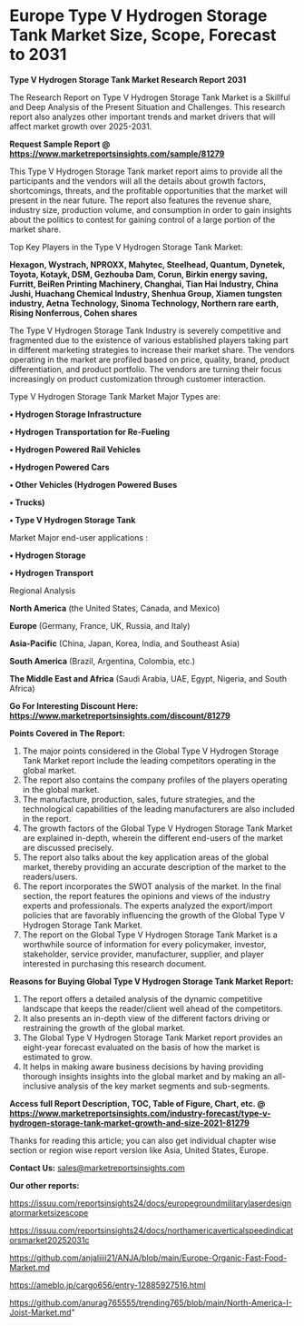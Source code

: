 # Europe Type V Hydrogen Storage Tank Market Size, Scope, Forecast to 2031

<strong>Type V Hydrogen Storage Tank Market Research Report 2031</strong>

The Research Report on Type V Hydrogen Storage Tank Market is a Skillful and Deep Analysis of the Present Situation and Challenges. This research report also analyzes other important trends and market drivers that will affect market growth over 2025-2031.

<strong>Request Sample Report @ <a href=https://www.marketreportsinsights.com/sample/81279>https://www.marketreportsinsights.com/sample/81279</a></strong>

This Type V Hydrogen Storage Tank market report aims to provide all the participants and the vendors will all the details about growth factors, shortcomings, threats, and the profitable opportunities that the market will present in the near future. The report also features the revenue share, industry size, production volume, and consumption in order to gain insights about the politics to contest for gaining control of a large portion of the market share.

Top Key Players in the Type V Hydrogen Storage Tank Market:

<strong>Hexagon, Wystrach, NPROXX, Mahytec, Steelhead, Quantum, Dynetek, Toyota, Kotayk, DSM, Gezhouba Dam, Corun, Birkin energy saving, Furritt, BeiRen Printing Machinery, Changhai, Tian Hai Industry, China Jushi, Huachang Chemical Industry, Shenhua Group, Xiamen tungsten industry, Aetna Technology, Sinoma Technology, Northern rare earth, Rising Nonferrous, Cohen shares</strong>

The Type V Hydrogen Storage Tank Industry is severely competitive and fragmented due to the existence of various established players taking part in different marketing strategies to increase their market share. The vendors operating in the market are profiled based on price, quality, brand, product differentiation, and product portfolio. The vendors are turning their focus increasingly on product customization through customer interaction.

Type V Hydrogen Storage Tank Market Major Types are:

<strong>• Hydrogen Storage Infrastructure

• Hydrogen Transportation for Re-Fueling

• Hydrogen Powered Rail Vehicles

• Hydrogen Powered Cars

• Other Vehicles (Hydrogen Powered Buses

• Trucks)

• Type V Hydrogen Storage Tank</strong>

Market Major end-user applications :

<strong>• Hydrogen Storage

• Hydrogen Transport</strong>

Regional Analysis

</u><strong><b>North America</b></strong> (the United States, Canada, and Mexico)

<strong><b>Europe </b></strong>(Germany, France, UK, Russia, and Italy)

<strong><b>Asia-Pacific</b></strong> (China, Japan, Korea, India, and Southeast Asia)

<strong><b>South America</b></strong> (Brazil, Argentina, Colombia, etc.)

<strong><b>The Middle East and Africa</b></strong> (Saudi Arabia, UAE, Egypt, Nigeria, and South Africa)

<strong>Go For Interesting Discount Here: <a href=https://www.marketreportsinsights.com/discount/81279>https://www.marketreportsinsights.com/discount/81279</a></strong>

<strong>Points Covered in The Report:</strong>
<ol>
  <li>The major points considered in the Global Type V Hydrogen Storage Tank Market report include the leading competitors operating in the global market.</li>
  <li>The report also contains the company profiles of the players operating in the global market.</li>
  <li>The manufacture, production, sales, future strategies, and the technological capabilities of the leading manufacturers are also included in the report.</li>
  <li>The growth factors of the Global Type V Hydrogen Storage Tank Market are explained in-depth, wherein the different end-users of the market are discussed precisely.</li>
  <li>The report also talks about the key application areas of the global market, thereby providing an accurate description of the market to the readers/users.</li>
  <li>The report incorporates the SWOT analysis of the market. In the final section, the report features the opinions and views of the industry experts and professionals. The experts analyzed the export/import policies that are favorably influencing the growth of the Global Type V Hydrogen Storage Tank Market.</li>
  <li>The report on the Global Type V Hydrogen Storage Tank Market is a worthwhile source of information for every policymaker, investor, stakeholder, service provider, manufacturer, supplier, and player interested in purchasing this research document.</li>
</ol>
<strong>Reasons for Buying Global Type V Hydrogen Storage Tank Market Report:</strong>

<ol>
  <li>The report offers a detailed analysis of the dynamic competitive landscape that keeps the reader/client well ahead of the competitors.</li>
  <li>It also presents an in-depth view of the different factors driving or restraining the growth of the global market.</li>
  <li>The Global Type V Hydrogen Storage Tank Market report provides an eight-year forecast evaluated on the basis of how the market is estimated to grow.</li>
  <li>It helps in making aware business decisions by having providing thorough insights insights into the global market and by making an all-inclusive analysis of the key market segments and sub-segments.</li>
</ol>
<strong>Access full Report Description, TOC, Table of Figure, Chart, etc. @ <a href=https://www.marketreportsinsights.com/industry-forecast/type-v-hydrogen-storage-tank-market-growth-and-size-2021-81279>https://www.marketreportsinsights.com/industry-forecast/type-v-hydrogen-storage-tank-market-growth-and-size-2021-81279</a></strong>


Thanks for reading this article; you can also get individual chapter wise section or region wise report version like Asia, United States, Europe.

<strong>Contact Us:</strong>
sales@marketreportsinsights.com

<strong>Our other reports:</strong>

<a href=https://issuu.com/reportsinsights24/docs/europegroundmilitarylaserdesignatormarketsizescope>https://issuu.com/reportsinsights24/docs/europegroundmilitarylaserdesignatormarketsizescope</a>

<a href=https://issuu.com/reportsinsights24/docs/northamericaverticalspeedindicatorsmarket20252031c>https://issuu.com/reportsinsights24/docs/northamericaverticalspeedindicatorsmarket20252031c</a>

<a href=https://github.com/anjaliiii21/ANJA/blob/main/Europe-Organic-Fast-Food-Market.md>https://github.com/anjaliiii21/ANJA/blob/main/Europe-Organic-Fast-Food-Market.md</a>

<a href=https://ameblo.jp/cargo656/entry-12885927516.html>https://ameblo.jp/cargo656/entry-12885927516.html</a>

<a href=https://github.com/anurag765555/trending765/blob/main/North-America-I-Joist-Market.md>https://github.com/anurag765555/trending765/blob/main/North-America-I-Joist-Market.md</a>"
